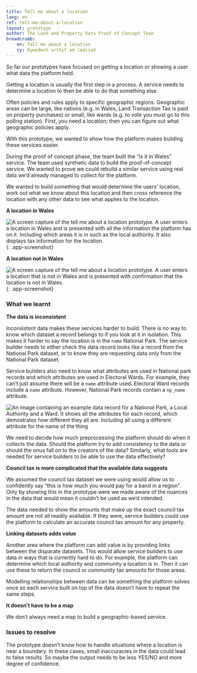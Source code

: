 ```yaml
---
title: Tell me about a location
lang: en
ref: tell-me-about-a-location
layout: prototype
author: The Land and Property Data Proof of Concept Team
breadcrumb:
    en: Tell me about a location
    cy: Dywedwch wrthyf am leoliad
---
```

So far our prototypes have focused on getting a location or showing a user what data the platform held.

Getting a location is usually the first step in a process. A service needs to determine a location to then be able to do that something else.

Often policies and rules apply to specific geographic regions. Geographic areas can be large, like nations (e.g. in Wales, Land Transaction Tax is paid on property purchases) or small, like wards (e.g. to vote you must go to this polling station). First, you need a location; then you can figure out what geographic policies apply.

With this prototype, we wanted to show how the platform makes building these services easier.

During the proof of concept phase, the team built the “is it in Wales” service. The team used synthetic data to build the proof-of-concept service. We wanted to prove we could rebuild a similar service using real data we’d already managed to collect for the platform.

We wanted to build something that would determine the users’ location, work out what we know about this location and then cross reference the location with any other data to see what applies to the location.

**A location in Wales**

![A screen capture of the tell me about a location prototype. A user enters a location in Wales and is presented with all the information the platform has on it. Including which areas it is in such as the local authority. It also displays tax information for the location.](/property-data-poc/assets/images/prototype-tell-me-about-a-location-in-wales-en.gif){: .app-screenshot}

**A location not in Wales**

![A screen capture of the tell me about a location prototype. A user enters a location that is not in Wales and is presented with confirmation that the location is not in Wales.](/property-data-poc/assets/images/prototype-tell-me-about-a-location-not-in-wales-en.gif){: .app-screenshot}

### What we learnt

**The data is inconsistent**

Inconsistent data makes these services harder to build. There is no way to know which dataset a record belongs to if you look at it in isolation. This makes it harder to say the location is in the `name` National Park. The service builder needs to either check the data record looks like a record from the National Park dataset, or to know they are requesting data only from the National Park dataset.

Service builders also need to know what attributes are used in National park records and which attributes are used in Electoral Wards. For example, they can’t just assume there will be a `name` attribute used. Electoral Ward records include a `name` attribute. However, National Park records contain a `np_name` attribute.

![An image containing an example data record for a National Park, a Local Authority and a Ward. It shows all the attributes for each record, which demostrates how different they all are. Including all using a different attribute for the name of the thing](/property-data-poc/assets/images/prototype-inconsistent-geographies-3-examples.png)

We need to decide how much preprocessing the platform should do when it collects the data. Should the platform try to add consistency to the data or should the onus fall on to the creators of the data? 
Similarly, what tools are needed for service builders to be able to use the data effectively?

**Council tax is more complicated that the available data suggests**

We assumed the council tax dataset we were using would allow us to confidently say “this is how much you would pay for a band in a region”. Only by showing this in the prototype were we made aware of the nuances in the data that would mean it couldn’t be used as we’d intended. 

The data needed to show the amounts that make up the exact council tax amount are not all readily available. If they were, service builders could use the platform to calculate an accurate council tax amount for any property.

**Linking datasets adds value**

Another area where the platform can add value is by providing links between the disparate datasets. This would allow service builders to use data in ways that is currently hard to do. For example, the platform can determine which local authority and community a location is in. Then it can use these to return the council or community tax amounts for those areas.

Modelling relationships between data can be something the platform solves once so each service built on top of the data doesn’t have to repeat the same steps.

**It doesn't have to be a map**

We don’t always need a map to build a geographic-based service.

### Issues to resolve

The prototype doesn’t know how to handle situations where a location is near a boundary. In these cases, small inaccuracies in the data could lead to false results. So maybe the output needs to be less YES/NO and more degree of confidence.